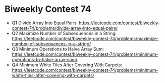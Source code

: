 # Biweekly Contest 74

 - Q1 Divide Array Into Equal Pairs: https://leetcode.com/contest/biweekly-contest-74/problems/divide-array-into-equal-pairs/
 - Q2 Maximize Number of Subsequences in a String: https://leetcode.com/contest/biweekly-contest-74/problems/maximize-number-of-subsequences-in-a-string/
 - Q3 Minimum Operations to Halve Array Sum: https://leetcode.com/contest/biweekly-contest-74/problems/minimum-operations-to-halve-array-sum/
 - Q4 Minimum White Tiles After Covering With Carpets: https://leetcode.com/contest/biweekly-contest-74/problems/minimum-white-tiles-after-covering-with-carpets/
